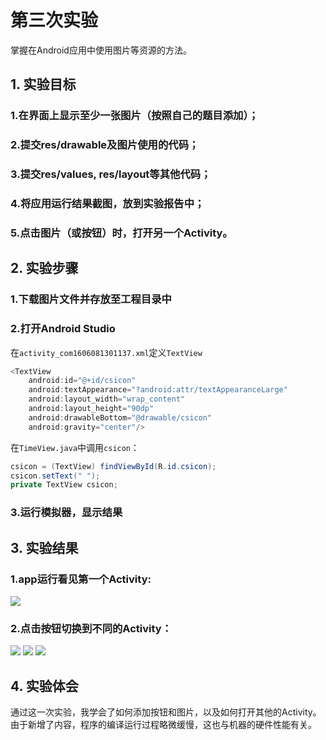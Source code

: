 # 第三次实验 
掌握在Android应用中使用图片等资源的方法。 

## 1. 实验目标 
### 1.在界面上显示至少一张图片（按照自己的题目添加）； 
### 2.提交res/drawable及图片使用的代码； 
### 3.提交res/values, res/layout等其他代码； 
### 4.将应用运行结果截图，放到实验报告中； 
### 5.点击图片（或按钮）时，打开另一个Activity。 

## 2. 实验步骤 
### 1.下载图片文件并存放至工程目录中
### 2.打开Android Studio
在`activity_com1606081301137.xml`定义`TextView`
```Java
<TextView
    android:id="@+id/csicon"
    android:textAppearance="?android:attr/textAppearanceLarge"
    android:layout_width="wrap_content"
    android:layout_height="90dp"
    android:drawableBottom="@drawable/csicon"
    android:gravity="center"/>
```
在`TimeView.java`中调用`csicon`：
```Java
csicon = (TextView) findViewById(R.id.csicon);
csicon.setText(" ");
private TextView csicon;
```
### 3.运行模拟器，显示结果

## 3. 实验结果  
### 1.app运行看见第一个Activity:  
 ![](https://raw.githubusercontent.com/ChaShu618/android-labs-2018/master/com1606081301137/AndroidProject/Project01/E301.png)
### 2.点击按钮切换到不同的Activity：  
![](https://raw.githubusercontent.com/ChaShu618/android-labs-2018/master/com1606081301137/AndroidProject/Project01/E302.png)
![](https://raw.githubusercontent.com/ChaShu618/android-labs-2018/master/com1606081301137/AndroidProject/Project01/E303.png)
![](https://raw.githubusercontent.com/ChaShu618/android-labs-2018/master/com1606081301137/AndroidProject/Project01/E304.png)

## 4. 实验体会  
通过这一次实验，我学会了如何添加按钮和图片，以及如何打开其他的Activity。由于新增了内容，程序的编译运行过程略微缓慢，这也与机器的硬件性能有关。
